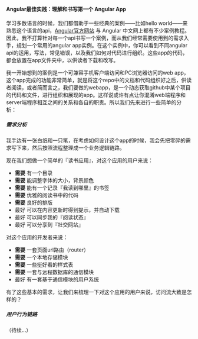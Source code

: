 #### Angular最佳实践：理解和书写第一个 Angular App

学习多数语言的时候，我们都借助于一些经典的案例——比如hello world——来熟悉这个语言的api，[Angular官方网站](angularjs.org) 与 Angular 中文网上都有不少案例教程。因此，我不打算针对每一个api书写一个案例，而从我们经常需要使用到的需求入手，规划一个常用的angular app实例。在这个实例中，你可以看到不同angular api的运用，写法，常见错误，以及我们如何对代码进行组织。这些app的代码，都会放置在app文件夹中，以供读者下载和改写。

我一开始想到的案例是一个可兼容手机客户端访问和PC浏览器访问的web app，这个app完成的功能非常简单，就是将这个repo中的文档和代码组织好之后，供读者阅读，或者简而言之，我们要做的webapp，是一个动态获取github中某个项目的代码和文件，进行组织和展现的app。这样说或许有点让你混淆web端程序和server端程序相互之间的关系和各自的职责。所以我们先来进行一些简单的分析：

##### 需求分析

我手边有一张白纸和一只笔，在考虑如何设计这个app的时候，我会先把零碎的需求写下来，然后按照流程整理成一个业务逻辑链路。

现在我们想做一个简单的『读书应用』，对这个应用的用户来说：

- **需要** 有一个目录
- **需要** 能调整字体的大小，背景颜色
- **需要** 能有一个记录『我读到哪里』的书签
- **需要** 优雅的阅读书中的代码
- **需要** 良好的排版
- 最好 可以在内容更新时得到提示，并自动下载
- 最好 可以同步我的『阅读状态』
- 最好 可以分享到『社交网站』

对这个应用的开发者来说：

- **需要** 一套页面url路由（router）
- **需要** 一个本地存储模块
- **需要** 一些挺好看的样式表
- **需要** 一套与远程数据库的通信模块
- 最好 有一套基于通信模块的用户系统

有了这些基本的需求，让我们来梳理一下对这个应用的用户来说，访问流大致是怎样的？

##### 用户行为链路

（待续...）